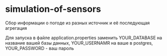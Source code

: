 # simulation-of-sensors
Сбор информации о погоде из разных источник и её последующая агрегация 

Для запуска в файле application.properties заменить YOUR_DATABASE на название вашей базы данных, YOUR_USERNAMR на ваше в postgres, YOUR_PASSWORD - ваш пароль
